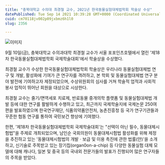 ```yaml
---
title: "충북대학교 수의대 최경철 교수, 2021년 한국동물실험대체법학회 학술상 수상"
datePublished: Tue Sep 14 2021 10:39:28 GMT+0000 (Coordinated Universal Time)
cuid: cm70118jv002p09jxbmz6h1l0
slug: 2356

---
```



![이미지](https://cdn.hashnode.com/res/hashnode/image/upload/v1739250822577/9bbbdc68-9e8c-4480-bda1-99d08400b300.png)

9월 10일(금), 충북대학교 수의과대학 최경철 교수가 서울 포포인츠호텔에서 열린 '제18차 한국동물실험대체법학회 국제학술대회'에서 학술상을 수상했다.

최경철 교수가 수상한 한국동물실험대체법학회 학술상은 우리나라 동물실험대체법 연구 및 개발, 활성화에 기여가 큰 연구자를 격려하고, 본 학회 및 동물실험대체법 연구 분야 발전에 기여하고자 제정되었으며, 수상위원회의 심사를 거쳐 학술적 업적과 사회적 봉사 업적이 뛰어난 회원을 대상으로 시상한다.

최경철 교수는 줄기/면역세포 치료제, 반료동물 중개의학 플랫폼 및 동물실험대체법 개발 등에 대한 연구를 활발하게 수행하고 있고, 최근까지 국제학술지에 국제논문 250여편을 발표하였으며 한국연구재단, 식품의약품안전처, 농촌진흥청 등 국가 연구기관들과 꾸준한 협동 연구를 통하여 국민보건 향상에 기여했다.

한편, '제18차 한국동물실험대체법학회 국제학술대회'는 "선택이 아닌 필수, 동물대체시험법"을 주제로 개최되었으며, 남인순 국회의원이 동물대체시험법 활성화를 위해 제정을 추진하고 있는 '동물대체시험법의 개발ㆍ보급 및 이용 촉진에 관한 법률(안)'을 소개하고, 신기술로 주목받고 있는 장기칩(organ0on-a-chip) 등 다양한 동물실험 대체 모델에 대해 캐나다, 일본 및 중국 등의 국내외 전문가들의 발표가 진행되어 많은 연구자들의 주목을 받았다.